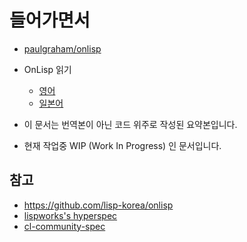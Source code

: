 # 들어가면서

- [paulgraham/onlisp](https://paulgraham.com/onlisp.html)

- OnLisp 읽기
  - [영어](https://paulgraham.com/onlisptext.html)
  - [일본어](https://www.asahi-net.or.jp/~kc7k-nd/onlispjhtml/)

- 이 문서는 번역본이 아닌 코드 위주로 작성된 요약본입니다.
- 현재 작업중 WIP (Work In Progress) 인 문서입니다.

## 참고

- <https://github.com/lisp-korea/onlisp>
- [lispworks's hyperspec](https://www.lispworks.com/documentation/HyperSpec/Front/)
- [cl-community-spec](https://cl-community-spec.github.io/)